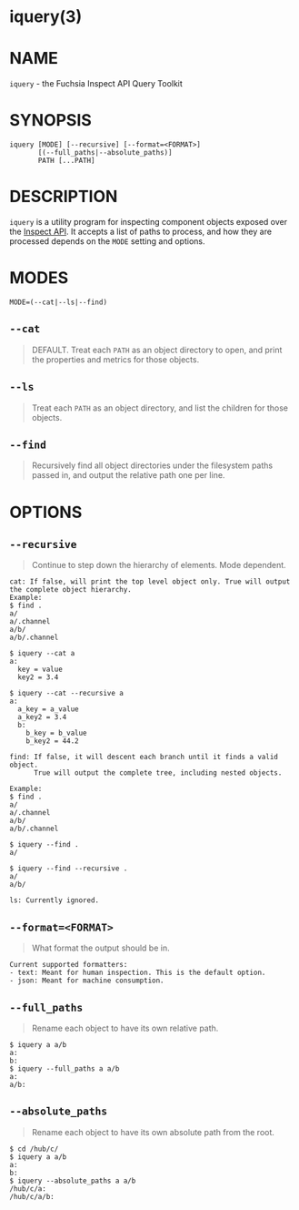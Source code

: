 iquery(3)
=====

# NAME

`iquery` - the Fuchsia Inspect API Query Toolkit

# SYNOPSIS

```
iquery [MODE] [--recursive] [--format=<FORMAT>]
       [(--full_paths|--absolute_paths)]
       PATH [...PATH]
```

# DESCRIPTION

`iquery` is a utility program for inspecting component objects exposed over the [Inspect API](inspect.md). It accepts a list of paths to process, and how they are processed depends on the `MODE` setting and options.

# MODES

`MODE=(--cat|--ls|--find)`

## `--cat`
> DEFAULT. Treat each `PATH` as an object directory to open, and print
> the properties and metrics for those objects.

## `--ls`
> Treat each `PATH` as an object directory, and list the children for those objects.

## `--find`
> Recursively find all object directories under the filesystem paths
> passed in, and output the relative path one per line.

# OPTIONS

## `--recursive`
> Continue to step down the hierarchy of elements. Mode dependent.
```
cat: If false, will print the top level object only. True will output the complete object hierarchy.
Example:
$ find .
a/
a/.channel
a/b/
a/b/.channel

$ iquery --cat a
a:
  key = value
  key2 = 3.4

$ iquery --cat --recursive a
a:
  a_key = a_value
  a_key2 = 3.4
  b:
    b_key = b_value
    b_key2 = 44.2

find: If false, it will descent each branch until it finds a valid object.
      True will output the complete tree, including nested objects.

Example:
$ find .
a/
a/.channel
a/b/
a/b/.channel

$ iquery --find .
a/

$ iquery --find --recursive .
a/
a/b/

ls: Currently ignored.
```

## `--format=<FORMAT>`
> What format the output should be in.
```
Current supported formatters:
- text: Meant for human inspection. This is the default option.
- json: Meant for machine consumption.
```

## `--full_paths`
> Rename each object to have its own relative path.
```
$ iquery a a/b
a:
b:
$ iquery --full_paths a a/b
a:
a/b:
```

## `--absolute_paths`
> Rename each object to have its own absolute path from the root.
```
$ cd /hub/c/
$ iquery a a/b
a:
b:
$ iquery --absolute_paths a a/b
/hub/c/a:
/hub/c/a/b:
```
